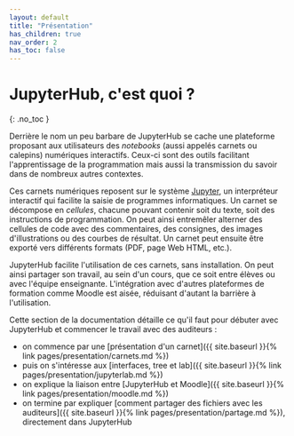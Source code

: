 ```yaml
---
layout: default
title: "Présentation"
has_children: true
nav_order: 2
has_toc: false
---
```


# JupyterHub, c'est quoi ?
{: .no_toc }

Derrière le nom un peu barbare de JupyterHub se cache une
plateforme proposant aux utilisateurs des *notebooks* (aussi appelés carnets ou
calepins) numériques interactifs. Ceux-ci sont des outils facilitant
l'apprentissage de la programmation mais aussi la transmission du savoir dans de
nombreux autres contextes. 

Ces carnets numériques reposent sur le système <span
style="text-decoration:underline;" title="Le nom Jupyter vient du début des noms
de langages de programmation Ju-lia, Pyt-hon et R (devenu 'er'), à l'origine du
projet.">Jupyter</span>, un interpréteur interactif qui facilite la saisie de
programmes informatiques. Un carnet se décompose en *cellules*, chacune pouvant
contenir soit du texte, soit des instructions de programmation. On peut ainsi
entremêler alterner des cellules de code avec des commentaires, des consignes,
des images d'illustrations ou des courbes de résultat. Un carnet peut ensuite
être exporté vers différents formats (PDF, page Web HTML, etc.).

JupyterHub facilite l'utilisation de ces carnets, sans installation. On peut
ainsi partager son travail, au sein d'un cours, que ce soit entre élèves ou avec
l'équipe enseignante. L'intégration avec d'autres plateformes de formation comme
Moodle est aisée, réduisant d'autant la barrière à l'utilisation.

Cette section de la documentation détaille ce qu'il faut pour
débuter avec JupyterHub et commencer le travail avec des auditeurs :

- on commence par une [présentation d'un carnet]({{ site.baseurl }}{% link pages/presentation/carnets.md %})
- puis on s'intéresse aux [interfaces, tree et lab]({{ site.baseurl }}{% link pages/presentation/jupyterlab.md %})
- on explique la liaison entre [JupyterHub et Moodle]({{ site.baseurl }}{% link pages/presentation/moodle.md %})
- on termine par expliquer [comment partager des fichiers avec les auditeurs]({{ site.baseurl }}{% link pages/presentation/partage.md %}), directement
dans JupyterHub
